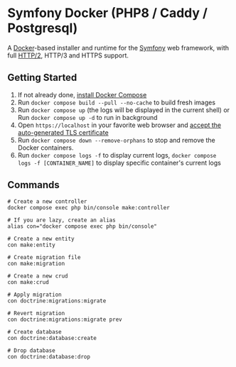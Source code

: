# Symfony Docker (PHP8 / Caddy / Postgresql)

A [Docker](https://www.docker.com/)-based installer and runtime for the [Symfony](https://symfony.com) web framework, with full [HTTP/2](https://symfony.com/doc/current/weblink.html), HTTP/3 and HTTPS support.

## Getting Started

1. If not already done, [install Docker Compose](https://docs.docker.com/compose/install/)
2. Run `docker compose build --pull --no-cache` to build fresh images
3. Run `docker compose up` (the logs will be displayed in the current shell) or Run `docker compose up -d` to run in background 
4. Open `https://localhost` in your favorite web browser and [accept the auto-generated TLS certificate](https://stackoverflow.com/a/15076602/1352334)
5. Run `docker compose down --remove-orphans` to stop and remove the Docker containers.
6. Run `docker compose logs -f` to display current logs, `docker compose logs -f [CONTAINER_NAME]` to display specific container's current logs 

## Commands

```shell
# Create a new controller
docker compose exec php bin/console make:controller

# If you are lazy, create an alias
alias con="docker compose exec php bin/console"

# Create a new entity
con make:entity

# Create migration file
con make:migration

# Create a new crud
con make:crud

# Apply migration
con doctrine:migrations:migrate

# Revert migration
con doctrine:migrations:migrate prev

# Create database
con doctrine:database:create

# Drop database
con doctrine:database:drop
```
